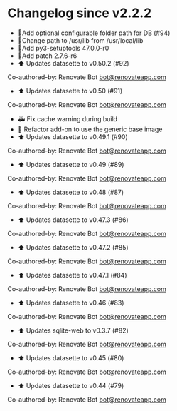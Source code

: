 # Changelog since v2.2.2
- 🔨Add optional configurable folder path for DB (#94) 
- 🔨Change path to /usr/lib from /usr/local/lib 
- 🔨Add py3-setuptools 47.0.0-r0 
- 🔨Add patch 2.7.6-r6 
- ⬆ Updates datasette to v0.50.2 (#92)

Co-authored-by: Renovate Bot <bot@renovateapp.com> 
- ⬆ Updates datasette to v0.50 (#91)

Co-authored-by: Renovate Bot <bot@renovateapp.com> 
- 🚑 Fix cache warning during build 
- 🔨 Refactor add-on to use the generic base image 
- ⬆ Updates datasette to v0.49.1 (#90)

Co-authored-by: Renovate Bot <bot@renovateapp.com> 
- ⬆ Updates datasette to v0.49 (#89)

Co-authored-by: Renovate Bot <bot@renovateapp.com> 
- ⬆ Updates datasette to v0.48 (#87)

Co-authored-by: Renovate Bot <bot@renovateapp.com> 
- ⬆ Updates datasette to v0.47.3 (#86)

Co-authored-by: Renovate Bot <bot@renovateapp.com> 
- ⬆ Updates datasette to v0.47.2 (#85)

Co-authored-by: Renovate Bot <bot@renovateapp.com> 
- ⬆ Updates datasette to v0.47.1 (#84)

Co-authored-by: Renovate Bot <bot@renovateapp.com> 
- ⬆ Updates datasette to v0.46 (#83)

Co-authored-by: Renovate Bot <bot@renovateapp.com> 
- ⬆ Updates sqlite-web to v0.3.7 (#82)

Co-authored-by: Renovate Bot <bot@renovateapp.com> 
- ⬆ Updates datasette to v0.45 (#80)

Co-authored-by: Renovate Bot <bot@renovateapp.com> 
- ⬆ Updates datasette to v0.44 (#79)

Co-authored-by: Renovate Bot <bot@renovateapp.com> 
